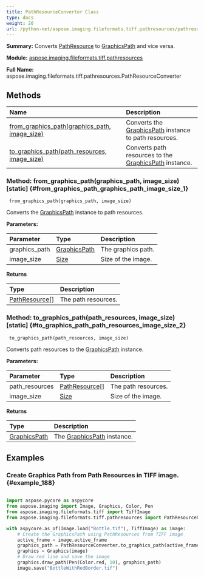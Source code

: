 ```yaml
---
title: PathResourceConverter Class
type: docs
weight: 20
url: /python-net/aspose.imaging.fileformats.tiff.pathresources/pathresourceconverter/
---
```


**Summary:** Converts [PathResource](/imaging/python-net/aspose.imaging.fileformats.tiff.pathresources/pathresource/) to [GraphicsPath](/imaging/python-net/aspose.imaging/graphicspath/) and vice versa.

**Module:** [aspose.imaging.fileformats.tiff.pathresources](/imaging/python-net/aspose.imaging.fileformats.tiff.pathresources/)

**Full Name:** aspose.imaging.fileformats.tiff.pathresources.PathResourceConverter

## **Methods**
| **Name** | **Description** |
| :- | :- |
| [from_graphics_path(graphics_path, image_size)](#from_graphics_path_graphics_path_image_size_1) | Converts the [GraphicsPath](/imaging/python-net/aspose.imaging/graphicspath/) instance to path resources. |
| [to_graphics_path(path_resources, image_size)](#to_graphics_path_path_resources_image_size_2) | Converts path resources to the [GraphicsPath](/imaging/python-net/aspose.imaging/graphicspath/) instance. |


### Method: from_graphics_path(graphics_path, image_size)  [static] {#from_graphics_path_graphics_path_image_size_1}


```
 from_graphics_path(graphics_path, image_size) 
```

Converts the [GraphicsPath](/imaging/python-net/aspose.imaging/graphicspath/) instance to path resources.

**Parameters:**

| Parameter | Type | Description |
| :- | :- | :- |
| graphics_path | [GraphicsPath](/imaging/python-net/aspose.imaging/graphicspath/) | The graphics path. |
| image_size | [Size](/imaging/python-net/aspose.imaging/size/) | Size of the image. |

**Returns**

| Type | Description |
| :- | :- |
| [PathResource[]](/imaging/python-net/aspose.imaging.fileformats.tiff.pathresources/pathresource/) | The path resources. |


### Method: to_graphics_path(path_resources, image_size)  [static] {#to_graphics_path_path_resources_image_size_2}


```
 to_graphics_path(path_resources, image_size) 
```

Converts path resources to the [GraphicsPath](/imaging/python-net/aspose.imaging/graphicspath/) instance.

**Parameters:**

| Parameter | Type | Description |
| :- | :- | :- |
| path_resources | [PathResource[]](/imaging/python-net/aspose.imaging.fileformats.tiff.pathresources/pathresource/) | The path resources. |
| image_size | [Size](/imaging/python-net/aspose.imaging/size/) | Size of the image. |

**Returns**

| Type | Description |
| :- | :- |
| [GraphicsPath](/imaging/python-net/aspose.imaging/graphicspath/) | The [GraphicsPath](/imaging/python-net/aspose.imaging/graphicspath/) instance. |


## **Examples**
### Create Graphics Path from Path Resources in TIFF image. {#example_188}
``` python

import aspose.pycore as aspycore
from aspose.imaging import Image, Graphics, Color, Pen
from aspose.imaging.fileformats.tiff import TiffImage
from aspose.imaging.fileformats.tiff.pathresources import PathResourceConverter

with aspycore.as_of(Image.load("Bottle.tif"), TiffImage) as image:
	# Create the GraphicsPath using PathResources from TIFF image
	active_frame = image.active_frame
	graphics_path = PathResourceConverter.to_graphics_path(active_frame.path_resource, active_frame.size)
	graphics = Graphics(image)
	# Draw red line and save the image
	graphics.draw_path(Pen(Color.red, 10), graphics_path)
	image.save("BottleWithRedBorder.tif")


```

